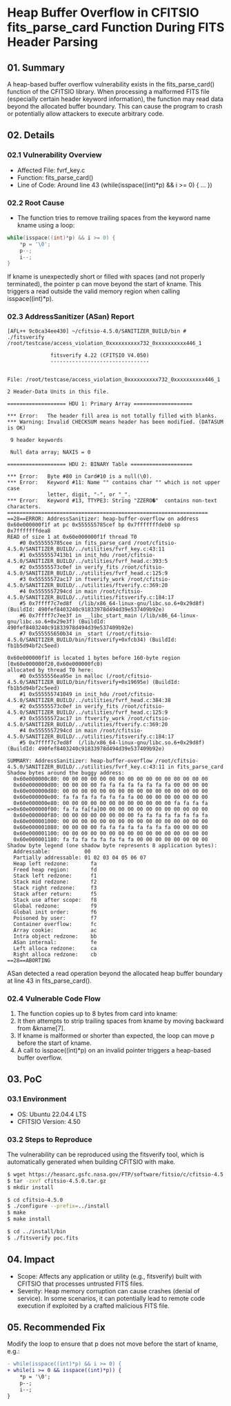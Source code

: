 # Heap Buffer Overflow in CFITSIO fits_parse_card Function During FITS Header Parsing

## 01. Summary
A heap-based buffer overflow vulnerability exists in the fits_parse_card() function of the CFITSIO library. When processing a malformed FITS file (especially certain header keyword information), the function may read data beyond the allocated buffer boundary. This can cause the program to crash or potentially allow attackers to execute arbitrary code.

## 02. Details
### 02.1 Vulnerability Overview
- Affected File: fvrf_key.c
- Function: fits_parse_card()
- Line of Code: Around line 43 (while(isspace((int)*p) && i >= 0) { ... })

### 02.2 Root Cause
- The function tries to remove trailing spaces from the keyword name kname using a loop:
```c
while(isspace((int)*p) && i >= 0) {
    *p = '\0';
    p--;
    i--;
}
```
If kname is unexpectedly short or filled with spaces (and not properly terminated), the pointer p can move beyond the start of kname. This triggers a read outside the valid memory region when calling isspace((int)*p).

### 02.3 AddressSanitizer (ASan) Report
```
[AFL++ 9c0ca34ee430] ~/cfitsio-4.5.0/SANITIZER_BUILD/bin # ./fitsverify /root/testcase/access_violation_0xxxxxxxxxx732_0xxxxxxxxxx446_1
 
              fitsverify 4.22 (CFITSIO V4.050)              
              --------------------------------              
 
 
File: /root/testcase/access_violation_0xxxxxxxxxx732_0xxxxxxxxxx446_1

2 Header-Data Units in this file.
 
=================== HDU 1: Primary Array ===================
 
*** Error:   The header fill area is not totally filled with blanks.
*** Warning: Invalid CHECKSUM means header has been modified. (DATASUM is OK) 
 
 9 header keywords
 
 Null data array; NAXIS = 0 
 
=================== HDU 2: BINARY Table ====================
 
*** Error:   Byte #80 in Card#10 is a null(\0).
*** Error:   Keyword #11: Name "" contains char "" which is not upper case
             letter, digit, "-", or "_".
*** Error:   Keyword #13, TTYPE3: String "ZZERO�"  contains non-text characters.
=================================================================
==28==ERROR: AddressSanitizer: heap-buffer-overflow on address 0x60e000000f1f at pc 0x555555785cef bp 0x7fffffffdeb0 sp 0x7fffffffdea8
READ of size 1 at 0x60e000000f1f thread T0
    #0 0x555555785cee in fits_parse_card /root/cfitsio-4.5.0/SANITIZER_BUILD/../utilities/fvrf_key.c:43:11
    #1 0x5555557413b1 in init_hdu /root/cfitsio-4.5.0/SANITIZER_BUILD/../utilities/fvrf_head.c:393:5
    #2 0x55555573c0ef in verify_fits /root/cfitsio-4.5.0/SANITIZER_BUILD/../utilities/fvrf_head.c:125:9
    #3 0x55555572ac17 in ftverify_work /root/cfitsio-4.5.0/SANITIZER_BUILD/../utilities/ftverify.c:369:20
    #4 0x5555557294cd in main /root/cfitsio-4.5.0/SANITIZER_BUILD/../utilities/fitsverify.c:184:17
    #5 0x7ffff7c7ed8f  (/lib/x86_64-linux-gnu/libc.so.6+0x29d8f) (BuildId: 490fef8403240c91833978d494d39e537409b92e)
    #6 0x7ffff7c7ee3f in __libc_start_main (/lib/x86_64-linux-gnu/libc.so.6+0x29e3f) (BuildId: 490fef8403240c91833978d494d39e537409b92e)
    #7 0x555555650b34 in _start (/root/cfitsio-4.5.0/SANITIZER_BUILD/bin/fitsverify+0xfcb34) (BuildId: fb1b5d94bf2c5eed)

0x60e000000f1f is located 1 bytes before 160-byte region [0x60e000000f20,0x60e000000fc0)
allocated by thread T0 here:
    #0 0x5555556ea95e in malloc (/root/cfitsio-4.5.0/SANITIZER_BUILD/bin/fitsverify+0x19695e) (BuildId: fb1b5d94bf2c5eed)
    #1 0x555555741049 in init_hdu /root/cfitsio-4.5.0/SANITIZER_BUILD/../utilities/fvrf_head.c:384:38
    #2 0x55555573c0ef in verify_fits /root/cfitsio-4.5.0/SANITIZER_BUILD/../utilities/fvrf_head.c:125:9
    #3 0x55555572ac17 in ftverify_work /root/cfitsio-4.5.0/SANITIZER_BUILD/../utilities/ftverify.c:369:20
    #4 0x5555557294cd in main /root/cfitsio-4.5.0/SANITIZER_BUILD/../utilities/fitsverify.c:184:17
    #5 0x7ffff7c7ed8f  (/lib/x86_64-linux-gnu/libc.so.6+0x29d8f) (BuildId: 490fef8403240c91833978d494d39e537409b92e)

SUMMARY: AddressSanitizer: heap-buffer-overflow /root/cfitsio-4.5.0/SANITIZER_BUILD/../utilities/fvrf_key.c:43:11 in fits_parse_card
Shadow bytes around the buggy address:
  0x60e000000c80: 00 00 00 00 00 00 00 00 00 00 00 00 00 00 00 00
  0x60e000000d00: 00 00 00 00 fa fa fa fa fa fa fa fa 00 00 00 00
  0x60e000000d80: 00 00 00 00 00 00 00 00 00 00 00 00 00 00 00 00
  0x60e000000e00: fa fa fa fa fa fa fa fa 00 00 00 00 00 00 00 00
  0x60e000000e80: 00 00 00 00 00 00 00 00 00 00 00 00 fa fa fa fa
=>0x60e000000f00: fa fa fa[fa]00 00 00 00 00 00 00 00 00 00 00 00
  0x60e000000f80: 00 00 00 00 00 00 00 00 fa fa fa fa fa fa fa fa
  0x60e000001000: 00 00 00 00 00 00 00 00 00 00 00 00 00 00 00 00
  0x60e000001080: 00 00 00 00 fa fa fa fa fa fa fa fa 00 00 00 00
  0x60e000001100: 00 00 00 00 00 00 00 00 00 00 00 00 00 00 00 00
  0x60e000001180: fa fa fa fa fa fa fa fa 00 00 00 00 00 00 00 00
Shadow byte legend (one shadow byte represents 8 application bytes):
  Addressable:           00
  Partially addressable: 01 02 03 04 05 06 07 
  Heap left redzone:       fa
  Freed heap region:       fd
  Stack left redzone:      f1
  Stack mid redzone:       f2
  Stack right redzone:     f3
  Stack after return:      f5
  Stack use after scope:   f8
  Global redzone:          f9
  Global init order:       f6
  Poisoned by user:        f7
  Container overflow:      fc
  Array cookie:            ac
  Intra object redzone:    bb
  ASan internal:           fe
  Left alloca redzone:     ca
  Right alloca redzone:    cb
==28==ABORTING
```
ASan detected a read operation beyond the allocated heap buffer boundary at line 43 in fits_parse_card().

### 02.4 Vulnerable Code Flow
1. The function copies up to 8 bytes from card into kname:
2. It then attempts to strip trailing spaces from kname by moving backward from &kname[7].
3. If kname is malformed or shorter than expected, the loop can move p before the start of kname.
4. A call to isspace((int)*p) on an invalid pointer triggers a heap-based buffer overflow.

## 03. PoC
### 03.1 Environment
- OS: Ubuntu 22.04.4 LTS
- CFITSIO Version: 4.50

### 03.2 Steps to Reproduce
The vulnerability can be reproduced using the fitsverify tool, which is automatically generated when building CFITSIO with make.
```bash
$ wget https://heasarc.gsfc.nasa.gov/FTP/software/fitsio/c/cfitsio-4.5.0.tar.gz
$ tar -zxvf cfitsio-4.5.0.tar.gz
$ mkdir install

$ cd cfitsio-4.5.0
$ ./configure --prefix=../install
$ make
$ make install

$ cd ../install/bin
$ ./fitsverify poc.fits
```

## 04. Impact
- Scope: Affects any application or utility (e.g., fitsverify) built with CFITSIO that processes untrusted FITS files.
- Severity: Heap memory corruption can cause crashes (denial of service). In some scenarios, it can potentially lead to remote code execution if exploited by a crafted malicious FITS file.

## 05. Recommended Fix
Modify the loop to ensure that p does not move before the start of kname, e.g.:

```diff
- while(isspace((int)*p) && i >= 0) {
+ while(i >= 0 && isspace((int)*p)) {
    *p = '\0';
    p--;
    i--;
}
```